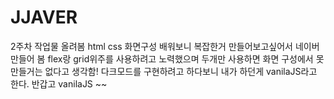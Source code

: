 # JJAVER
2주차 작업물 올려봄
html css 화면구성 배워보니 복잡한거 만들어보고싶어서 네이버 만들어 봄
flex랑 grid위주를 사용하려고 노력했으며 두개만 사용하면 화면 구성에서 못만들거는 없다고 생각함!
다크모드를 구현하려고 하다보니 내가 하던게 vanilaJS라고 한다.
반갑고 vanilaJS ~~
